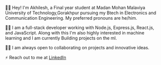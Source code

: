 👩‍🎓 Hey! I'm Akhilesh, a Final year student at Madan Mohan Malaviya University of Technology,Gorakhpur pursuing my Btech in Electronics and Communication Engineering. My preferred pronouns are he/him.  

👨‍💻 I am a full-stack developer working with Node.js, Express.js, React.js, and JavaScript. Along with this I'm also highly interested in machine learning and I am currently Building projects on the ml.  

👩‍💻 I am always open to collaborating on projects and innovative ideas.  

⚡ Reach out to me at [LinkedIn](https://www.linkedin.com/in/akhilesh-kumar-yadav-5a73bb253/)
